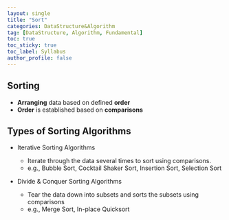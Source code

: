 ```yaml
---
layout: single
title: "Sort"
categories: DataStructure&Algorithm
tag: [DataStructure, Algorithm, Fundamental]
toc: true
toc_sticky: true
toc_label: Syllabus
author_profile: false
---
```


## Sorting

- **Arranging** data based on defined **order**
- **Order** is established based on **comparisons**

## Types of Sorting Algorithms

- Iterative Sorting Algorithms
    - Iterate through the data several times to sort using comparisons.
    - e.g., Bubble Sort, Cocktail Shaker Sort, Insertion Sort, Selection Sort

- Divide & Conquer Sorting Algorithms
    - Tear the data down into subsets and sorts the subsets using comparisons
    - e.g., Merge Sort, In-place Quicksort